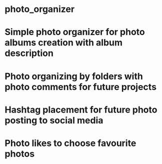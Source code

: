 # photo_organizer
# Simple photo organizer for photo albums creation with album description
# Photo organizing by folders with photo comments for future projects
# Hashtag placement for future photo posting to social media
# Photo likes to choose favourite photos
